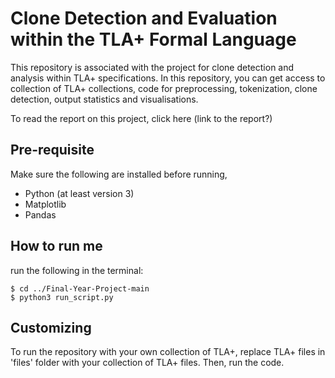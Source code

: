 # Clone Detection and Evaluation within the TLA+ Formal Language

This repository is associated with the project for clone detection and analysis within TLA+ specifications. In this repository, you can get access to collection of TLA+ collections, code for preprocessing, tokenization, clone detection, output statistics and visualisations. 

To read the report on this project, click here (link to the report?)

## Pre-requisite

Make sure the following are installed before running,

- Python (at least version 3)
- Matplotlib
- Pandas

## How to run me


run the following in the terminal:
```
$ cd ../Final-Year-Project-main
$ python3 run_script.py
```
## Customizing

To run the repository with your own collection of TLA+, replace TLA+ files in 'files' folder with your collection of TLA+ files. Then, run the code. 

